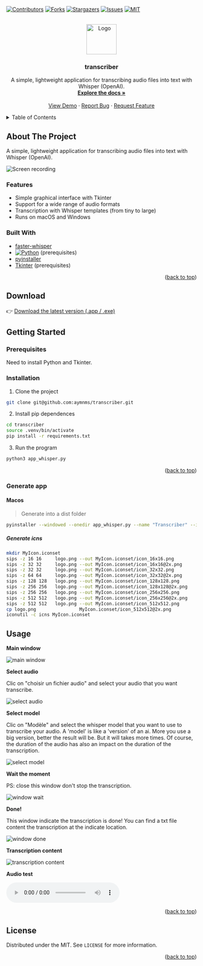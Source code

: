 <!-- Improved compatibility of back to top link: See: https://github.com/othneildrew/Best-README-Template/pull/73 -->
<a id="readme-top"></a>
<!--
*** Thanks for checking out the Best-README-Template. If you have a suggestion
*** that would make this better, please fork the repo and create a pull request
*** or simply open an issue with the tag "enhancement".
*** Don't forget to give the project a star!
*** Thanks again! Now go create something AMAZING! :D
-->



<!-- PROJECT SHIELDS -->
<!--
*** I'm using markdown "reference style" links for readability.
*** Reference links are enclosed in brackets [ ] instead of parentheses ( ).
*** See the bottom of this document for the declaration of the reference variables
*** for contributors-url, forks-url, etc. This is an optional, concise syntax you may use.
*** https://www.markdownguide.org/basic-syntax/#reference-style-links
-->
[![Contributors][contributors-shield]][contributors-url]
[![Forks][forks-shield]][forks-url]
[![Stargazers][stars-shield]][stars-url]
[![Issues][issues-shield]][issues-url]
[![MIT][license-shield]][license-url]



<!-- PROJECT LOGO -->
<br />
<div align="center">
  <a href="https://github.com/aymnms/transcriber">
    <img src="assets/logo.png" alt="Logo" width="80" height="80">
  </a>

<h3 align="center">transcriber</h3>

  <p align="center">
    A simple, lightweight application for transcribing audio files into text with Whisper (OpenAI).
    <br />
    <a href="https://github.com/aymnms/transcriber"><strong>Explore the docs »</strong></a>
    <br />
    <br />
    <a href="https://github.com/aymnms/transcriber">View Demo</a>
    &middot;
    <a href="https://github.com/aymnms/transcriber/issues/new?labels=bug&template=bug-report---.md">Report Bug</a>
    &middot;
    <a href="https://github.com/aymnms/transcriber/issues/new?labels=enhancement&template=feature-request---.md">Request Feature</a>
  </p>
</div>



<!-- TABLE OF CONTENTS -->
<details>
  <summary>Table of Contents</summary>
  <ol>
    <li>
      <a href="#about-the-project">About The Project</a>
      <ul>
        <li><a href="#built-with">Built With</a></li>
      </ul>
    </li>
    <li>
      <a href="#download">Download last version</a>
    </li>
    <li>
      <a href="#getting-started">Getting Started</a>
      <ul>
        <li><a href="#prerequisites">Prerequisites</a></li>
        <li><a href="#installation">Installation</a></li>
      </ul>
    </li>
    <li><a href="#usage">Usage</a></li>
    <li><a href="#license">License</a></li>
  </ol>
</details>



<!-- ABOUT THE PROJECT -->
## About The Project

A simple, lightweight application for transcribing audio files into text with Whisper (OpenAI).

![Screen recording](assets/gif/screen-recording.gif)

### Features

- Simple graphical interface with Tkinter
- Support for a wide range of audio formats
- Transcription with Whisper templates (from tiny to large)
- Runs on macOS and Windows


### Built With

* [faster-whisper](https://github.com/SYSTRAN/faster-whisper)
* [![Python][Python]][Python-url]  (prerequisites)
* [pyinstaller](https://pyinstaller.org/en/stable/)
* [Tkinter](https://docs.python.org/3/library/tkinter.html) (prerequisites)

<p align="right">(<a href="#readme-top">back to top</a>)</p>


## Download

👉 [Download the latest version (.app / .exe)](https://github.com/aymnms/transcriber/releases)

<!-- GETTING STARTED -->
## Getting Started

### Prerequisites

Need to install Python and Tkinter.

### Installation

1. Clone the project

```bash
git clone git@github.com:aymnms/transcriber.git
```

2. Install pip dependences

```bash
cd transcriber
source .venv/bin/activate
pip install -r requirements.txt
```

3. Run the program

```bash
python3 app_whisper.py
```

<p align="right">(<a href="#readme-top">back to top</a>)</p>


### Generate app

#### Macos

> Generate into a dist folder
```bash
pyinstaller --windowed --onedir app_whisper.py --name "Transcriber" --icon assets/MyIcon.icns
```

##### Generate icns

```bash
mkdir MyIcon.iconset
sips -z 16 16     logo.png --out MyIcon.iconset/icon_16x16.png
sips -z 32 32     logo.png --out MyIcon.iconset/icon_16x16@2x.png
sips -z 32 32     logo.png --out MyIcon.iconset/icon_32x32.png
sips -z 64 64     logo.png --out MyIcon.iconset/icon_32x32@2x.png
sips -z 128 128   logo.png --out MyIcon.iconset/icon_128x128.png
sips -z 256 256   logo.png --out MyIcon.iconset/icon_128x128@2x.png
sips -z 256 256   logo.png --out MyIcon.iconset/icon_256x256.png
sips -z 512 512   logo.png --out MyIcon.iconset/icon_256x256@2x.png
sips -z 512 512   logo.png --out MyIcon.iconset/icon_512x512.png
cp logo.png                MyIcon.iconset/icon_512x512@2x.png
iconutil -c icns MyIcon.iconset
```

<!-- USAGE EXAMPLES -->

## Usage

**Main window**

![main window](assets/screenshots/1.png)

**Select audio**

Clic on "choisir un fichier audio" and select your audio that you want transcribe.

![select audio](assets/screenshots/2.png)

**Select model**

Clic on "Modèle" and select the whisper model that you want to use to transcribe your audio. A 'model' is like a 'version' of an ai. More you use a big version, better the result will be. But it will takes more times. Of course, the duration of the audio has also an impact on the duration of the transcription.

![select model](assets/screenshots/3.png)

**Wait the moment**

PS: close this window don't stop the transcription.

![window wait](assets/screenshots/4.png)

**Done!**

This window indicate the transcription is done! You can find a txt file content the transcription at the indicate location.

![window done](assets/screenshots/5.png)

**Transcription content**

![transcription content](assets/screenshots/6.png)

**Audio test**

![audio](assets/audios/NewRecording.m4a)

<p align="right">(<a href="#readme-top">back to top</a>)</p>

<!-- LICENSE -->
## License

Distributed under the MIT. See `LICENSE` for more information.

<p align="right">(<a href="#readme-top">back to top</a>)</p>


<!-- MARKDOWN LINKS & IMAGES -->
<!-- https://www.markdownguide.org/basic-syntax/#reference-style-links -->
[contributors-shield]: https://img.shields.io/github/contributors/aymnms/transcriber.svg?style=for-the-badge
[contributors-url]: https://github.com/aymnms/transcriber/graphs/contributors
[forks-shield]: https://img.shields.io/github/forks/aymnms/transcriber.svg?style=for-the-badge
[forks-url]: https://github.com/aymnms/transcriber/network/members
[stars-shield]: https://img.shields.io/github/stars/aymnms/transcriber.svg?style=for-the-badge
[stars-url]: https://github.com/aymnms/transcriber/stargazers
[issues-shield]: https://img.shields.io/github/issues/aymnms/transcriber.svg?style=for-the-badge
[issues-url]: https://github.com/aymnms/transcriber/issues
[license-shield]: https://img.shields.io/github/license/aymnms/transcriber.svg?style=for-the-badge
[license-url]: https://github.com/aymnms/transcriber/blob/master/LICENSE
[Python]: https://img.shields.io/badge/Python-3776AB?style=for-the-badge&logo=python&logoColor=white
[Python-url]: https://www.python.org/
